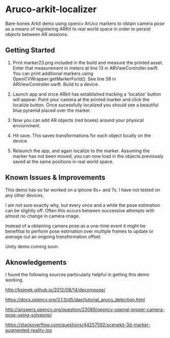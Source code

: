 # Aruco-arkit-localizer

Bare-bones Arkit demo using opencv ArUco markers to obtain camera pose as a means of registering ARKit to real world space in order to persist objects between AR sessions. 

## Getting Started

1. Print marker23.png included in the build and measure the printed asset. Enter that measurement in meters at line 13 in ARViewController.swift. You can print additional markers using OpenCVWrapper.getMarkerForId(). See line 58 in ARViewController.swift. Build to a device.

2. Launch app and once ARkit has established tracking a 'localize' button will appear.  Point your camera at the printed marker and click the localize button. Once sucessfully localized you should see a beautiful blue pyramid placed over the marker. 

3. Now you can add AR objects (red boxes) around your physical enviornment. 

4. Hit save. This saves transformations for each object locally on the device.

5. Relaunch the app, and again localize to the marker. Assuming the marker has not been moved, you can now load in the objects previously saved at the same positions in real world space.

## Known Issues & Improvements

This demo has so far worked on a iphone 6s+ and 7s. I have not tested on any other devices. 

I am not sure exactly why, but every once and a while the pose estimation can be slightly off. Often this occurs between successive attempts with almost no change in camera image. 

Instead of a obtaining camera pose as a one-time event it might be benefitial to perform pose estimation over multiple frames  to update or average out an ongoing transformation offset.

Unity demo coming soon.

## Aknowledgements

I found the following sources particularly helpful in getting this demo working.

http://ksimek.github.io/2012/08/14/decompose/

https://docs.opencv.org/3.1.0/d5/dae/tutorial_aruco_detection.html

http://answers.opencv.org/question/23089/opencv-opengl-proper-camera-pose-using-solvepnp/

https://stackoverflow.com/questions/44257592/scenekit-3d-marker-augmented-reality-ios
